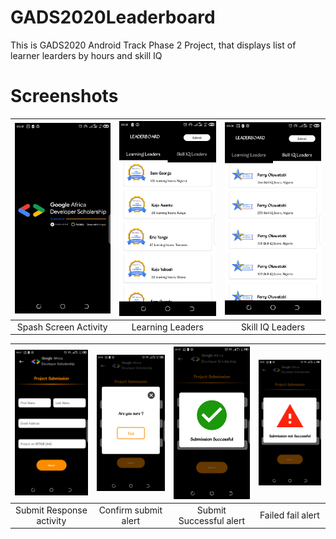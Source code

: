 # GADS2020Leaderboard

This is GADS2020 Android Track Phase 2 Project, that displays list of learner learders by hours and skill IQ

#  Screenshots

|<img src ='arts/01.png' width='210'/>|<img src='arts/02.png' width='210'/>|<img src='arts/03.png' width='210'/>|
|:--:|:--:|:--:|
|Spash Screen Activity|Learning Leaders|Skill IQ Leaders|

|<img src ='arts/04.png' width='210'/>|<img src='arts/05.png' width='210'/>|<img src='arts/06.png' width='210'/>|<img src='arts/07.png' width='210'/>|
|:--:|:--:|:--:|:--:|
|Submit Response  activity|Confirm submit alert|Submit  Successful alert|Failed fail alert|
